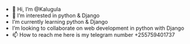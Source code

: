 - 👋 Hi, I’m @Kalugula
- 👀 I’m interested in python & Django
-  I’m currently learning python & Django
-  I’m looking to collaborate on web development in python with Django
- 📫 How to reach me here is my telegram number +255759401737

<!---
Kalugula/Kalugula is a ✨ special ✨ repository because its `README.md` (this file) appears on your GitHub profile.
You can click the Preview link to take a look at your changes.
--->

